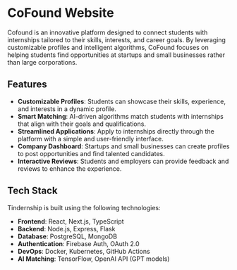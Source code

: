 # CoFound Website

Cofound is an innovative platform designed to connect students with internships tailored to their skills, interests, and career goals. By leveraging customizable profiles and intelligent algorithms, CoFound focuses on helping students find opportunities at startups and small businesses rather than large corporations.

## Features

- **Customizable Profiles**: Students can showcase their skills, experience, and interests in a dynamic profile.
- **Smart Matching**: AI-driven algorithms match students with internships that align with their goals and qualifications.
- **Streamlined Applications**: Apply to internships directly through the platform with a simple and user-friendly interface.
- **Company Dashboard**: Startups and small businesses can create profiles to post opportunities and find talented candidates.
- **Interactive Reviews**: Students and employers can provide feedback and reviews to enhance the experience.

## Tech Stack

Tindernship is built using the following technologies:

- **Frontend**: React, Next.js, TypeScript
- **Backend**: Node.js, Express, Flask
- **Database**: PostgreSQL, MongoDB
- **Authentication**: Firebase Auth, OAuth 2.0
- **DevOps**: Docker, Kubernetes, GitHub Actions
- **AI Matching**: TensorFlow, OpenAI API (GPT models)
